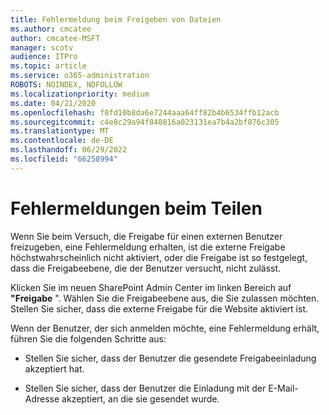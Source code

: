 ```yaml
---
title: Fehlermeldung beim Freigeben von Dateien
ms.author: cmcatee
author: cmcatee-MSFT
manager: scotv
audience: ITPro
ms.topic: article
ms.service: o365-administration
ROBOTS: NOINDEX, NOFOLLOW
ms.localizationpriority: medium
ms.date: 04/21/2020
ms.openlocfilehash: f8fd10b8da6e7244aaa64ff82b4b6534ffb12acb
ms.sourcegitcommit: c4e8c29a94f840816a023131ea7b4a2bf876c305
ms.translationtype: MT
ms.contentlocale: de-DE
ms.lasthandoff: 06/29/2022
ms.locfileid: "66258994"
---
```

# <a name="error-messages-when-sharing"></a>Fehlermeldungen beim Teilen

Wenn Sie beim Versuch, die Freigabe für einen externen Benutzer freizugeben, eine Fehlermeldung erhalten, ist die externe Freigabe höchstwahrscheinlich nicht aktiviert, oder die Freigabe ist so festgelegt, dass die Freigabeebene, die der Benutzer versucht, nicht zulässt.
  
Klicken Sie im neuen SharePoint Admin Center im linken Bereich auf **"Freigabe** ". Wählen Sie die Freigabeebene aus, die Sie zulassen möchten. Stellen Sie sicher, dass die externe Freigabe für die Website aktiviert ist. 
  
Wenn der Benutzer, der sich anmelden möchte, eine Fehlermeldung erhält, führen Sie die folgenden Schritte aus:
  
- Stellen Sie sicher, dass der Benutzer die gesendete Freigabeeinladung akzeptiert hat.
    
- Stellen Sie sicher, dass der Benutzer die Einladung mit der E-Mail-Adresse akzeptiert, an die sie gesendet wurde.
    

